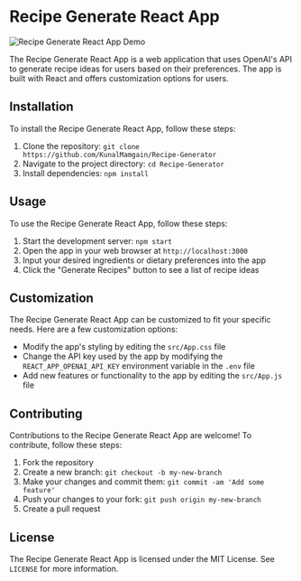 # Recipe Generate React App

![Recipe Generate React App Demo](gif_recipe.gif)

The Recipe Generate React App is a web application that uses OpenAI's API to generate recipe ideas for users based on their preferences. The app is built with React and offers customization options for users.

## Installation

To install the Recipe Generate React App, follow these steps:

1. Clone the repository: `git clone https://github.com/KunalMamgain/Recipe-Generator`
2. Navigate to the project directory: `cd Recipe-Generator`
3. Install dependencies: `npm install`

## Usage

To use the Recipe Generate React App, follow these steps:

1. Start the development server: `npm start`
2. Open the app in your web browser at `http://localhost:3000`
3. Input your desired ingredients or dietary preferences into the app
4. Click the "Generate Recipes" button to see a list of recipe ideas

## Customization

The Recipe Generate React App can be customized to fit your specific needs. Here are a few customization options:

- Modify the app's styling by editing the `src/App.css` file
- Change the API key used by the app by modifying the `REACT_APP_OPENAI_API_KEY` environment variable in the `.env` file
- Add new features or functionality to the app by editing the `src/App.js` file

## Contributing

Contributions to the Recipe Generate React App are welcome! To contribute, follow these steps:

1. Fork the repository
2. Create a new branch: `git checkout -b my-new-branch`
3. Make your changes and commit them: `git commit -am 'Add some feature'`
4. Push your changes to your fork: `git push origin my-new-branch`
5. Create a pull request

## License

The Recipe Generate React App is licensed under the MIT License. See `LICENSE` for more information.

